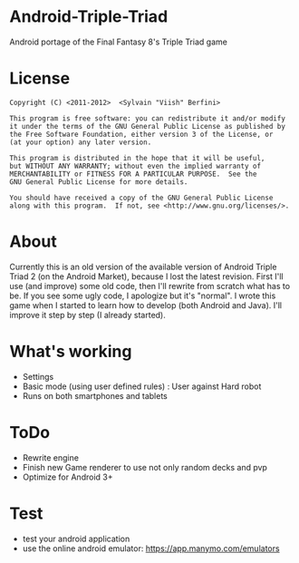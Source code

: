 Android-Triple-Triad
====================

Android portage of the Final Fantasy 8's Triple Triad game 

License
====================
    Copyright (C) <2011-2012>  <Sylvain "Viish" Berfini>

    This program is free software: you can redistribute it and/or modify
    it under the terms of the GNU General Public License as published by
    the Free Software Foundation, either version 3 of the License, or
    (at your option) any later version.

    This program is distributed in the hope that it will be useful,
    but WITHOUT ANY WARRANTY; without even the implied warranty of
    MERCHANTABILITY or FITNESS FOR A PARTICULAR PURPOSE.  See the
    GNU General Public License for more details.

    You should have received a copy of the GNU General Public License
    along with this program.  If not, see <http://www.gnu.org/licenses/>.

About
====================
Currently this is an old version of the available version of Android Triple Triad 2 (on the Android Market), because I lost the latest revision.
First I'll use (and improve) some old code, then I'll rewrite from scratch what has to be.
If you see some ugly code, I apologize but it's "normal". I wrote this game when I started to learn how to develop (both Android and Java). I'll improve it step by step (I already started).

What's working
====================
* Settings
* Basic mode (using user defined rules) : User against Hard robot
* Runs on both smartphones and tablets

ToDo
====================
* Rewrite engine
* Finish new Game renderer to use not only random decks and pvp
* Optimize for Android 3+

Test
====================
* test your android application
* use the online android emulator: https://app.manymo.com/emulators
